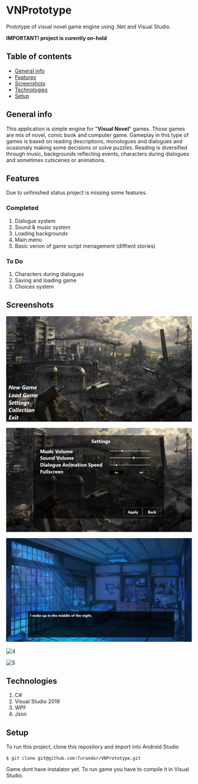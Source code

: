 # VNPrototype
Prototype of visual novel game engine using .Net and Visual Studio.

**IMPORTANT! project is curently on-hold**

## Table of contents
* [General info](#general-info)
* [Features](#features)
* [Screenshots](#demo)
* [Technologies](#technologies)
* [Setup](#setup)

## General info
This application is simple engine for "**Visual Novel**" games. Those games are mix of novel, comic book and computer game. Gameplay in this type of games is based on reading descriptions, monologues and dialogues and ocasionaly making some decisions or solve puzzles. Reading is diversified through music, backgrounds reflecting events, characters during dialogues and sometimes cutscenes or animations.

## Features

Due to unfinished status project is missing some features.

### Completed

1. Dialogue system
2. Sound & music system
3. Loading backgrounds
4. Main menu
5. Basic verion of game script menagement (diffrent stories)

### To Do

1. Characters during dialogues
2. Saving and loading game
3. Choices system

## Screenshots

![1](./Screenshots/1.png)

![2](./Screenshots/2.png)

![3](./Screenshots/3.png)

![4](./Screenshots/4.png)

![5](./Screenshots/5.png)

## Technologies

1. C#
2. Visual Studio 2019
3. WPF
4. Json

## Setup
To run this project, clone this repository and import into Android Studio
```
$ git clone git@github.com:Turandor/VNPrototype.git
```
Game dont have instalator yet. To run game you have to compile it in Visual Studio.
